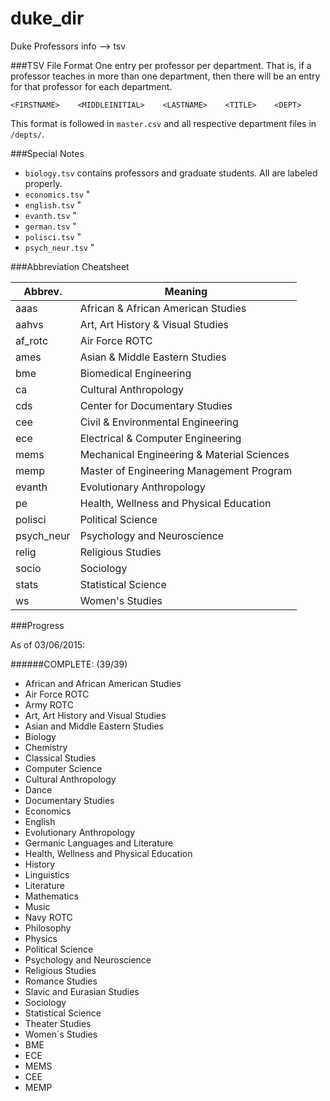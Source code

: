 # duke_dir
Duke Professors info --> tsv

###TSV File Format
One entry per professor per department. That is, if a professor teaches in more than one department, 
then there will be an entry for that professor for each department.

`<FIRSTNAME>    <MIDDLEINITIAL>    <LASTNAME>    <TITLE>    <DEPT>`

This format is followed in `master.csv` and all respective department files in `/depts/`.

###Special Notes

* `biology.tsv` contains professors and graduate students. All are labeled properly. 
* `economics.tsv` "
* `english.tsv` " 
* `evanth.tsv` "
* `german.tsv` "
* `polisci.tsv` "
* `psych_neur.tsv` "

###Abbreviation Cheatsheet

Abbrev. | Meaning
--- | ---
aaas | African & African American Studies
aahvs | Art, Art History & Visual Studies
af_rotc | Air Force ROTC
ames | Asian & Middle Eastern Studies
bme | Biomedical Engineering
ca | Cultural Anthropology
cds | Center for Documentary Studies
cee | Civil & Environmental Engineering
ece | Electrical & Computer Engineering
mems | Mechanical Engineering & Material Sciences
memp | Master of Engineering Management Program
evanth |  Evolutionary Anthropology
pe | Health, Wellness and Physical Education
polisci | Political Science
psych_neur | Psychology and Neuroscience
relig | Religious Studies
socio | Sociology
stats | Statistical Science
ws  | Women's Studies

###Progress

As of 03/06/2015: 

######COMPLETE: (39/39)

* African and African American Studies
* Air Force ROTC
* Army ROTC
* Art, Art History and Visual Studies
* Asian and Middle Eastern Studies
* Biology
* Chemistry
* Classical Studies
* Computer Science
* Cultural Anthropology
* Dance
* Documentary Studies
* Economics
* English
* Evolutionary Anthropology
* Germanic Languages and Literature
* Health, Wellness and Physical Education
* History
* Linguistics
* Literature
* Mathematics
* Music
* Navy ROTC
* Philosophy
* Physics
* Political Science
* Psychology and Neuroscience 
* Religious Studies
* Romance Studies
* Slavic and Eurasian Studies
* Sociology
* Statistical Science
* Theater Studies
* Women´s Studies
* BME
* ECE
* MEMS
* CEE
* MEMP